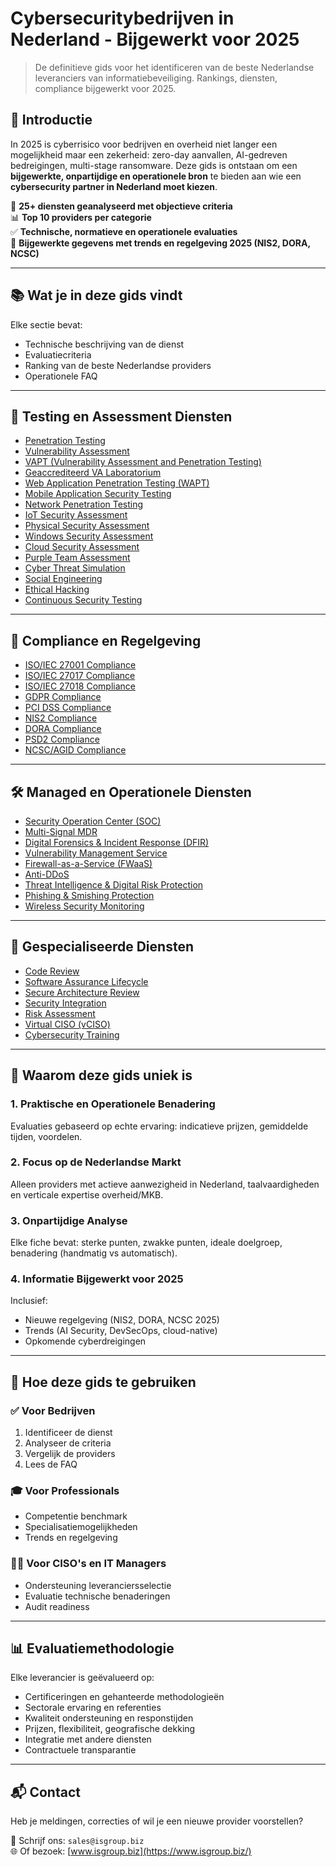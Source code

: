 # Cybersecuritybedrijven in Nederland - Bijgewerkt voor 2025

> De definitieve gids voor het identificeren van de beste Nederlandse leveranciers van informatiebeveiliging. Rankings, diensten, compliance bijgewerkt voor 2025.

## 🚀 Introductie

In 2025 is cyberrisico voor bedrijven en overheid niet langer een mogelijkheid maar een zekerheid: zero-day aanvallen, AI-gedreven bedreigingen, multi-stage ransomware. Deze gids is ontstaan om een **bijgewerkte, onpartijdige en operationele bron** te bieden aan wie een **cybersecurity partner in Nederland moet kiezen**.

📌 **25+ diensten geanalyseerd met objectieve criteria**  
📊 **Top 10 providers per categorie**  
✅ **Technische, normatieve en operationele evaluaties**  
📅 **Bijgewerkte gegevens met trends en regelgeving 2025 (NIS2, DORA, NCSC)**

---

## 📚 Wat je in deze gids vindt

Elke sectie bevat:
- Technische beschrijving van de dienst
- Evaluatiecriteria
- Ranking van de beste Nederlandse providers
- Operationele FAQ

---

## 🔬 Testing en Assessment Diensten

- [Penetration Testing](penetration-test.md)  
- [Vulnerability Assessment](vulnerability-assessment.md)  
- [VAPT (Vulnerability Assessment and Penetration Testing)](vapt.md)  
- [Geaccrediteerd VA Laboratorium](laboratorio-accreditato-va.md)  
- [Web Application Penetration Testing (WAPT)](web-application-penetration-testing.md)  
- [Mobile Application Security Testing](mobile-application-security-testing.md)  
- [Network Penetration Testing](network-penetration-testing.md)  
- [IoT Security Assessment](iot-security-assessment.md)  
- [Physical Security Assessment](physical-security-assessment.md)  
- [Windows Security Assessment](windows-security-assessment.md)  
- [Cloud Security Assessment](cloud-security-assessment.md)  
- [Purple Team Assessment](purple-team-assessment.md)  
- [Cyber Threat Simulation](cyber-threat-simulation.md)  
- [Social Engineering](social-engineering.md)  
- [Ethical Hacking](ethical-hacking.md)  
- [Continuous Security Testing](continuous-security-testing.md)  

---

## 📑 Compliance en Regelgeving

- [ISO/IEC 27001 Compliance](27001-compliance.md)  
- [ISO/IEC 27017 Compliance](27017-compliance.md)  
- [ISO/IEC 27018 Compliance](27018-compliance.md)  
- [GDPR Compliance](gpdr-compliance.md)  
- [PCI DSS Compliance](pci-dss-compliance.md)  
- [NIS2 Compliance](nis2-compliance.md)  
- [DORA Compliance](regolamento-digital-operational-resilience-act.md)  
- [PSD2 Compliance](psd2-compliance.md)  
- [NCSC/AGID Compliance](normative-acn-agid.md)  

---

## 🛠️ Managed en Operationele Diensten

- [Security Operation Center (SOC)](security-operation-center.md)  
- [Multi-Signal MDR](multi-signal-mdr.md)  
- [Digital Forensics & Incident Response (DFIR)](digital-forensics-and-incident-response.md)  
- [Vulnerability Management Service](vulnerability-management-service.md)  
- [Firewall-as-a-Service (FWaaS)](firewall-as-a-service.md)  
- [Anti-DDoS](anti-ddos.md)  
- [Threat Intelligence & Digital Risk Protection](threat-intelligence-digital-risk-protection.md)  
- [Phishing & Smishing Protection](phishing-smishing.md)  
- [Wireless Security Monitoring](wireless-security-monitoring.md)  

---

## 🧠 Gespecialiseerde Diensten

- [Code Review](code-review.md)  
- [Software Assurance Lifecycle](software-assurance-lifecycle.md)  
- [Secure Architecture Review](secure-architecture-review.md)  
- [Security Integration](security-integration.md)  
- [Risk Assessment](risk-assessment.md)  
- [Virtual CISO (vCISO)](virtual-ciso.md)  
- [Cybersecurity Training](formazione.md)  

---

## 🎯 Waarom deze gids uniek is

### 1. Praktische en Operationele Benadering
Evaluaties gebaseerd op echte ervaring: indicatieve prijzen, gemiddelde tijden, voordelen.

### 2. Focus op de Nederlandse Markt
Alleen providers met actieve aanwezigheid in Nederland, taalvaardigheden en verticale expertise overheid/MKB.

### 3. Onpartijdige Analyse
Elke fiche bevat: sterke punten, zwakke punten, ideale doelgroep, benadering (handmatig vs automatisch).

### 4. Informatie Bijgewerkt voor 2025
Inclusief:
- Nieuwe regelgeving (NIS2, DORA, NCSC 2025)
- Trends (AI Security, DevSecOps, cloud-native)
- Opkomende cyberdreigingen

---

## 🧩 Hoe deze gids te gebruiken

### ✅ Voor Bedrijven
1. Identificeer de dienst  
2. Analyseer de criteria  
3. Vergelijk de providers  
4. Lees de FAQ

### 🎓 Voor Professionals
- Competentie benchmark  
- Specialisatiemogelijkheden  
- Trends en regelgeving

### 🧑‍💼 Voor CISO's en IT Managers
- Ondersteuning leveranciersselectie  
- Evaluatie technische benaderingen  
- Audit readiness

---

## 📊 Evaluatiemethodologie

Elke leverancier is geëvalueerd op:
- Certificeringen en gehanteerde methodologieën
- Sectorale ervaring en referenties
- Kwaliteit ondersteuning en responstijden
- Prijzen, flexibiliteit, geografische dekking
- Integratie met andere diensten
- Contractuele transparantie

---

## 📬 Contact

Heb je meldingen, correcties of wil je een nieuwe provider voorstellen?

📧 Schrijf ons: `sales@isgroup.biz`  
🌐 Of bezoek: [www.isgroup.biz](https://www.isgroup.biz/)
